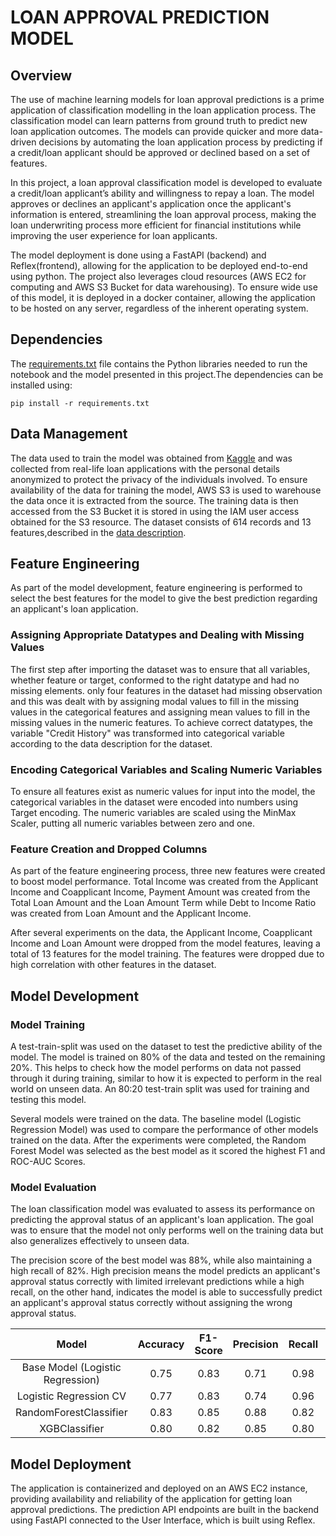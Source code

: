# LOAN APPROVAL PREDICTION MODEL

## Overview 
The use of machine learning models for loan approval predictions is a prime application of classification 
modelling in the loan application process. The classification model can learn patterns from ground truth
to predict new loan application outcomes. The models can provide quicker and more data-driven decisions 
by automating the loan application process by predicting if a credit/loan applicant should be approved or 
declined based on a set of features.

In this project, a loan approval classification model is developed to evaluate a credit/loan applicant’s 
ability and willingness to repay a loan. The model approves or declines an applicant's application once 
the applicant's information is entered, streamlining the loan approval process, making the loan underwriting
process more efficient for financial institutions while improving the user experience for loan applicants.

The model deployment is done using a FastAPI (backend) and Reflex(frontend), allowing for the application to 
be deployed end-to-end using python. The project also leverages cloud resources (AWS EC2 for computing and 
AWS S3 Bucket for data warehousing). To ensure wide use of this model, it is deployed in a docker container,
allowing the application to be hosted on any server, regardless of the inherent operating system.


## Dependencies

The [requirements.txt](requirements.txt) file contains the Python libraries needed to run the notebook 
and the model presented in this project.The dependencies can be installed using:
```
pip install -r requirements.txt
```


## Data Management

The data used to train the model was obtained from [Kaggle](https://www.kaggle.com/) and was collected from 
real-life loan applications with the personal details anonymized to protect the privacy of the individuals 
involved. To ensure availability of the data for training the model, AWS S3 is used to warehouse the data once
it is extracted from the source. The training data is then accessed from the S3 Bucket it is stored in using the
IAM user access obtained for the S3 resource. The dataset consists of 614 records and 13 features,described in 
the [data description](experiment/data-description.txt).

## Feature Engineering

As part of the model development, feature engineering is performed to select the best features for the model to
give the best prediction regarding an applicant's loan application. 

### Assigning Appropriate Datatypes and Dealing with Missing Values 

The first step after importing the dataset was to ensure that all variables, whether feature or target, conformed to
the right datatype and had no missing elements. only four features in the dataset had missing observation and this 
was dealt with by assigning modal values to fill in the missing values in the categorical features and assigning mean
values to fill in the missing values in the numeric features. To achieve correct datatypes, the variable 
"Credit History" was transformed into categorical variable according to the data description for the dataset.

### Encoding Categorical Variables and Scaling Numeric Variables

To ensure all features exist as numeric values for input into the model, the categorical variables in the dataset were
encoded into numbers using Target encoding. The numeric variables are scaled using the MinMax Scaler, putting all numeric
variables between zero and one. 

### Feature Creation and Dropped Columns

As part of the feature engineering process, three new features were created to boost model performance. Total Income was
created from the Applicant Income and Coapplicant Income, Payment Amount was created from the Total Loan Amount and the 
Loan Amount Term while Debt to Income Ratio was created from Loan Amount and the Applicant Income.

After several experiments on the data, the Applicant Income, Coapplicant Income and Loan Amount were dropped from the 
model features, leaving a total of 13 features for the model training. The features were dropped due to high correlation
with other features in the dataset. 


## Model Development

### Model Training

A test-train-split was used on the dataset to test the predictive ability of the model. The model is trained on 80% of the 
data and tested on the remaining 20%. This helps to check how the model performs on data not passed through it during 
training, similar to how it is expected to perform in the real world on unseen data. An 80:20 test-train split was used for
training and testing this model.

Several models were trained on the data. The baseline model (Logistic Regression Model) was used to compare the performance
of other models trained on the data. After the experiments were completed, the Random Forest Model was selected as the best
model as it scored the highest F1 and ROC-AUC Scores. 

### Model Evaluation

The loan classification model was evaluated to assess its performance on predicting the approval status of an applicant's
loan application. The goal was to ensure that the model not only performs well on the training data but also generalizes
effectively to unseen data. 

The precision score of the best model was 88%, while also maintaining a high recall of 82%. High precision means
the model predicts an applicant's approval status correctly with limited irrelevant predictions while a high recall, 
on the other hand, indicates the model is able to successfully predict an applicant's approval status correctly without
assigning the wrong approval status. 

|              Model               | Accuracy | F1-Score | Precision | Recall | AUC Score |
|:--------------------------------:|:--------:|:--------:|:---------:|:------:|:---------:|
| Base Model (Logistic Regression) |   0.75   |   0.83   |   0.71    |  0.98  |   0.71    |
|      Logistic Regression CV      |   0.77   |   0.83   |   0.74    |  0.96  |   0.75    |
|      RandomForestClassifier      |   0.83   |   0.85   |   0.88    |  0.82  |   0.83    |
|          XGBClassifier           |   0.80   |   0.82   |   0.85    |  0.80  |   0.80    |


## Model Deployment

The application is containerized and deployed on an AWS EC2 instance, providing availability and reliability of the 
application for getting loan approval predictions. The prediction API endpoints are built in the backend using FastAPI
connected to the User Interface, which is built using Reflex. 


